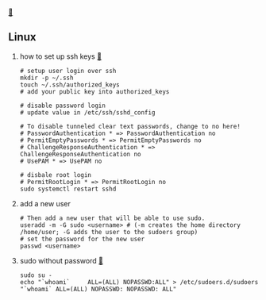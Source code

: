 [:house_with_garden:](../../index.md)

Linux
-

1. how to set up ssh keys [:door:](https://linuxize.com/post/how-to-set-up-ssh-keys-on-debian-10/)

    ```shell
    # setup user login over ssh
    mkdir -p ~/.ssh
    touch ~/.ssh/authorized_keys
    # add your public key into authorized_keys 
    
    # disable password login
    # update value in /etc/ssh/sshd_config
    
    # To disable tunneled clear text passwords, change to no here!
    # PasswordAuthentication * => PasswordAuthentication no
    # PermitEmptyPasswords * => PermitEmptyPasswords no
    # ChallengeResponseAuthentication * => ChallengeResponseAuthentication no
    # UsePAM * => UsePAM no
    
    # disbale root login
    # PermitRootLogin * => PermitRootLogin no
    sudo systemctl restart sshd
    ```

2. add a new user
    ```shell
    # Then add a new user that will be able to use sudo.
    useradd -m -G sudo <username> # (-m creates the home directory /home/user; -G adds the user to the sudoers group)
    # set the password for the new user
    passwd <username>
    ```
3. sudo without password [:door:](https://bingozb.github.io/views/default/58.html#%E8%A7%A3%E5%86%B3)

    ```shell
    sudo su -
    echo "`whoami`     ALL=(ALL) NOPASSWD:ALL" > /etc/sudoers.d/sudoers
    "`whoami` ALL=(ALL) NOPASSWD: NOPASSWD: ALL"
    ```